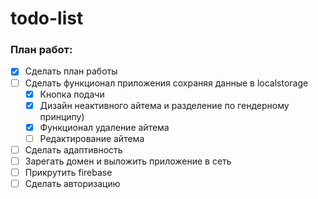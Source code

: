 # todo-list #

### План работ: ###
- [x] Сделать план работы
- [ ] Сделать функционал приложения сохраняя данные в localstorage
    - [x] Кнопка подачи
    - [x] Дизайн неактивного айтема и разделение по гендерному принципу)
    - [x] Функционал удаление айтема
    - [ ] Редактирование айтема
- [ ] Сделать адаптивность
- [ ] Зарегать домен и выложить приложение в сеть
- [ ] Прикрутить firebase
- [ ] Сделать авторизацию
